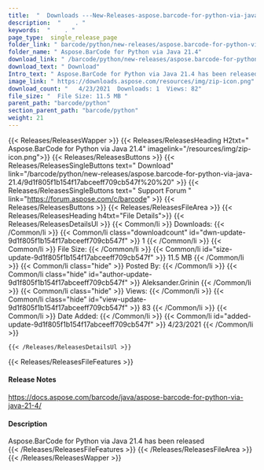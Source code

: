 ```yaml
---
title:  "  Downloads ---New-Releases-aspose.barcode-for-python-via-java-21.4 . " 
description:  "    . " 
keywords:  "    . " 
page_type:  single_release_page
folder_link: " barcode/python/new-releases/aspose.barcode-for-python-via-java-21.4/"
folder_name: " Aspose.BarCode for Python via Java 21.4"
download_link: " /barcode/python/new-releases/aspose.barcode-for-python-via-java-21.4/9d1f805f1b154f17abceeff709cb547f"
download_text: " Download"
Intro_text: " Aspose.BarCode for Python via Java 21.4 has been released"
image_link: " https://downloads.aspose.com/resources/img/zip-icon.png"
download_count: "   4/23/2021  Downloads: 1  Views: 82"
file_size: "  File Size: 11.5 MB "
parent_path: "barcode/python"
section_parent_path: "barcode/python"
weight: 21 
---
```


{{< Releases/ReleasesWapper >}}
  {{< Releases/ReleasesHeading H2txt=" Aspose.BarCode for Python via Java 21.4" imagelink="/resources/img/zip-icon.png">}}
  {{< Releases/ReleasesButtons >}}
    {{< Releases/ReleasesSingleButtons text=" Download" link="/barcode/python/new-releases/aspose.barcode-for-python-via-java-21.4/9d1f805f1b154f17abceeff709cb547f%20%20" >}}
    {{< Releases/ReleasesSingleButtons text=" Support Forum " link="https://forum.aspose.com/c/barcode" >}}
  {{< Releases/ReleasesButtons >}}
  {{< Releases/ReleasesFileArea >}}
    {{< Releases/ReleasesHeading h4txt="File Details">}}
    {{< Releases/ReleasesDetailsUl >}}
            {{< Common/li  >}} Downloads: {{< /Common/li >}} 
      {{< Common/li class="downloadcount" id="dwn-update-9d1f805f1b154f17abceeff709cb547f" >}} 1 {{< /Common/li >}} 
      {{< Common/li  >}} File Size: {{< /Common/li >}} 
      {{< Common/li id="size-update-9d1f805f1b154f17abceeff709cb547f" >}} 11.5 MB {{< /Common/li >}} 
      {{< Common/li  class="hide" >}} Posted By: {{< /Common/li >}} 
      {{< Common/li class="hide" id="author-update-9d1f805f1b154f17abceeff709cb547f" >}} Aleksander.Grinin {{< /Common/li >}} 
      {{< Common/li class="hide"  >}} Views: {{< /Common/li >}} 
      {{< Common/li class="hide" id="view-update-9d1f805f1b154f17abceeff709cb547f" >}} 83 {{< /Common/li >}} 
      {{< Common/li  >}} Date Added: {{< /Common/li >}} 
      {{< Common/li id="added-update-9d1f805f1b154f17abceeff709cb547f" >}} 4/23/2021 {{< /Common/li >}} 

    {{< /Releases/ReleasesDetailsUl >}}

  {{< Releases/ReleasesFileFeatures >}}
      <h4>Release Notes</h4><div><a href="https://docs.aspose.com/barcode/java/aspose-barcode-for-python-via-java-21-4/">https://docs.aspose.com/barcode/java/aspose-barcode-for-python-via-java-21-4/</a></div><h4>Description</h4><div class="HTMLDescription">Aspose.BarCode for Python via Java 21.4 has been released</div>
  {{< /Releases/ReleasesFileFeatures >}}
 {{< /Releases/ReleasesFileArea >}}
{{< /Releases/ReleasesWapper >}}


